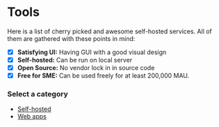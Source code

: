 # Tools

Here is a list of cherry picked and awesome self-hosted services. All of them are gathered with these points in mind:

- [x] **Satisfying UI:** Having GUI with a good visual design
- [x] **Self-hosted:** Can be run on local server
- [x] **Open Source:** No vendor lock in in source code
- [x] **Free for SME:** Can be used freely for at least 200,000 MAU.

### Select a category

* [Self-hosted](https://github.com/maazamaani/Tools/blob/main/self-hosted.md)
* [Web apps](https://github.com/maazamaani/Tools/blob/main/web-apps.md)
